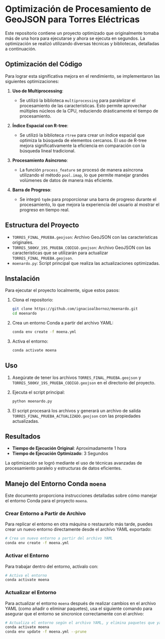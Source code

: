 
# Optimización de Procesamiento de GeoJSON para Torres Eléctricas

Este repositorio contiene un proyecto optimizado que originalmente tomaba más de una hora para ejecutarse y ahora se ejecuta en segundos. La optimización se realizó utilizando diversas técnicas y bibliotecas, detalladas a continuación.

## Optimización del Código

Para lograr esta significativa mejora en el rendimiento, se implementaron las siguientes optimizaciones:

1. **Uso de Multiprocessing**:
   - Se utilizó la biblioteca `multiprocessing` para paralelizar el procesamiento de las características. Esto permite aprovechar múltiples núcleos de la CPU, reduciendo drásticamente el tiempo de procesamiento.

2. **Índice Espacial con R-tree**:
   - Se utilizó la biblioteca `rtree` para crear un índice espacial que optimiza la búsqueda de elementos cercanos. El uso de R-tree mejora significativamente la eficiencia en comparación con la búsqueda lineal tradicional.

3. **Procesamiento Asíncrono**:
   - La función `process_feature` se procesó de manera asíncrona utilizando el método `pool.imap`, lo que permite manejar grandes volúmenes de datos de manera más eficiente.

4. **Barra de Progreso**:
   - Se integró `tqdm` para proporcionar una barra de progreso durante el procesamiento, lo que mejora la experiencia del usuario al mostrar el progreso en tiempo real.

## Estructura del Proyecto

- `TORRES_FINAL_PRUEBA.geojson`: Archivo GeoJSON con las características originales.
- `TORRES_500KV_19S_PRUEBA_CODIGO.geojson`: Archivo GeoJSON con las características que se utilizarán para actualizar `TORRES_FINAL_PRUEBA.geojson`.
- `moenardo.py`: Script principal que realiza las actualizaciones optimizadas.

## Instalación

Para ejecutar el proyecto localmente, sigue estos pasos:

1. Clona el repositorio:
   ```bash
   git clone https://github.com/ignacioalbornoz/moenardo.git
   cd moenardo
   ```

2. Crea un entorno Conda a partir del archivo YAML:
   ```bash
   conda env create -f moena.yml
   ```

3. Activa el entorno:
   ```bash
   conda activate moena
   ```

## Uso

1. Asegúrate de tener los archivos `TORRES_FINAL_PRUEBA.geojson` y `TORRES_500KV_19S_PRUEBA_CODIGO.geojson` en el directorio del proyecto.

2. Ejecuta el script principal:
   ```bash
   python moenardo.py
   ```

3. El script procesará los archivos y generará un archivo de salida `TORRES_FINAL_PRUEBA_ACTUALIZADO.geojson` con las propiedades actualizadas.

## Resultados

- **Tiempo de Ejecución Original**: Aproximadamente 1 hora
- **Tiempo de Ejecución Optimizado**: 3 Segundos

La optimización se logró mediante el uso de técnicas avanzadas de procesamiento paralelo y estructuras de datos eficientes.

## Manejo del Entorno Conda `moena`

Este documento proporciona instrucciones detalladas sobre cómo manejar el entorno Conda para el proyecto `moena`.

### Crear Entorno a Partir de Archivo

Para replicar el entorno en otra máquina o restaurarlo más tarde, puedes crear un nuevo entorno directamente desde el archivo YAML exportado:

```bash
# Crea un nuevo entorno a partir del archivo YAML
conda env create -f moena.yml
```

### Activar el Entorno

Para trabajar dentro del entorno, actívalo con:

```bash
# Activa el entorno
conda activate moena
```

### Actualizar el Entorno

Para actualizar el entorno `moena` después de realizar cambios en el archivo YAML (como añadir o eliminar paquetes), usa el siguiente comando para asegurar que el entorno se sincronice correctamente con el archivo:

```bash
# Actualiza el entorno según el archivo YAML, y elimina paquetes que ya no se necesiten
conda activate moena
conda env update -f moena.yml --prune
```
